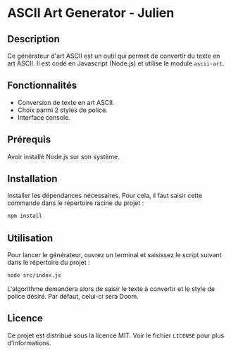# ASCII Art Generator - Julien

## Description
Ce générateur d'art ASCII est un outil qui permet de convertir du texte en art ASCII. Il est codé en Javascript (Node.js) et utilise le module `ascii-art`.

## Fonctionnalités
- Conversion de texte en art ASCII.
- Choix parmi 2 styles de police.
- Interface console.

## Prérequis
Avoir installé Node.js sur son système.

## Installation
Installer les dépendances nécessaires. Pour cela, il faut saisir cette commande dans le répertoire racine du projet :
```bash
npm install
```

## Utilisation
Pour lancer le générateur, ouvrez un terminal et saisissez le script suivant dans le répertoire du projet :
```bash
node src/index.js
```

L'algorithme demandera alors de saisir le texte à convertir et le style de police désiré. Par défaut, celui-ci sera Doom.

## Licence
Ce projet est distribué sous la licence MIT. Voir le fichier `LICENSE` pour plus d'informations.
